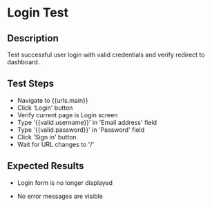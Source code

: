 # Login Test

## Description

Test successful user login with valid credentials and verify redirect to dashboard.

## Test Steps

- Navigate to {{urls.main}}
- Click 'Login' button
- Verify current page is Login screen
- Type '{{valid.username}}' in 'Email address' field
- Type '{{valid.password}}' in 'Password' field
- Click 'Sign in' button
- Wait for URL changes to '/'

## Expected Results

- Login form is no longer displayed
<!-- - User navigation menu shows username -->
- No error messages are visible
